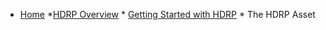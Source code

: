 * [Home](https://github.com/Unity-Technologies/ScriptableRenderPipeline/wiki)
    *[HDRP Overview](https://github.com/Unity-Technologies/ScriptableRenderPipeline/wiki/High-Definition-Render-Pipeline-overview)
        * [Getting Started with HDRP](https://github.com/Unity-Technologies/ScriptableRenderPipeline/wiki/Getting-started-with-HDRP)
        * The HDRP Asset
